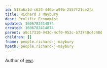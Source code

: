 ```yaml
---
id: 518a6a1d-c624-446b-a99b-2557f21ce2fa
title: Richard J Maybury
desc: Prolific Economist
updated: 1606782414874
created: 1606782414874
parent: a8c17310-943d-4cf0-952c-b73740c4c48d
children: []
fname: people.richard-j-maybury
hpath: people.richard-j-maybury
---
```

Author of [ewr](e8dc0143-b39b-4c36-b209-15f5e7251c2d).

